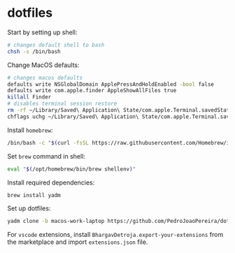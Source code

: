 # dotfiles

Start by setting up shell:

```bash
# changes default shell to bash
chsh -s /bin/bash
```

Change MacOS defaults:

```bash
# changes macos defaults
defaults write NSGlobalDomain ApplePressAndHoldEnabled -bool false
defaults write com.apple.finder AppleShowAllFiles true
killall Finder
# disables terminal session restore
rm -rf ~/Library/Saved\ Application\ State/com.apple.Terminal.savedState/
chflags uchg ~/Library/Saved\ Application\ State/com.apple.Terminal.savedState/
```
Install `homebrew`:

```bash
/bin/bash -c "$(curl -fsSL https://raw.githubusercontent.com/Homebrew/install/HEAD/install.sh)"
```

Set `brew` command in shell:

```bash
eval "$(/opt/homebrew/bin/brew shellenv)"
```

Install required dependencies:

```bash
brew install yadm
```

Set up dotfiles:

```bash
yadm clone -b macos-work-laptop https://github.com/PedroJoaoPereira/dotfiles.git --bootstrap
```

For `vscode` extensions, install `BhargavDetroja.export-your-extensions` from the marketplace and import `extensions.json` file.
